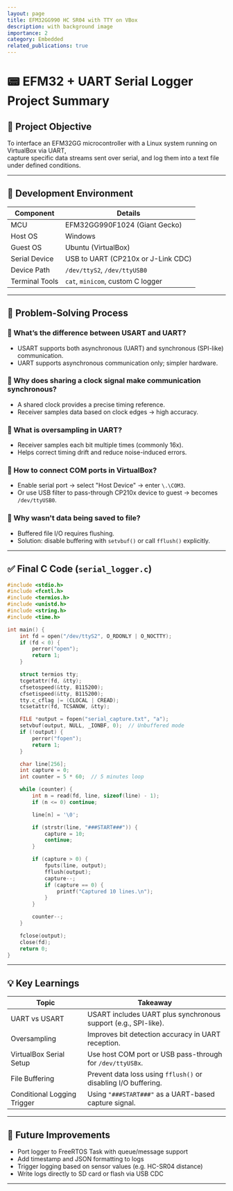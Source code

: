 ```yaml
---
layout: page
title: EFM32GG990 HC SR04 with TTY on VBox
description: with background image
importance: 2
category: Embedded
related_publications: true
---
```


# 📟 EFM32 + UART Serial Logger Project Summary

## 🧠 Project Objective

To interface an EFM32GG microcontroller with a Linux system running on VirtualBox via UART,  
capture specific data streams sent over serial, and log them into a text file under defined conditions.

---

## 🔧 Development Environment

| Component      | Details                                    |
|----------------|--------------------------------------------|
| MCU            | EFM32GG990F1024 (Giant Gecko)              |
| Host OS        | Windows                                    |
| Guest OS       | Ubuntu (VirtualBox)                        |
| Serial Device  | USB to UART (CP210x or J-Link CDC)         |
| Device Path    | `/dev/ttyS2`, `/dev/ttyUSB0`               |
| Terminal Tools | `cat`, `minicom`, custom C logger          |

---

## 💬 Problem-Solving Process

### 📌 What’s the difference between USART and UART?
- USART supports both asynchronous (UART) and synchronous (SPI-like) communication.
- UART supports asynchronous communication only; simpler hardware.

### 📌 Why does sharing a clock signal make communication synchronous?
- A shared clock provides a precise timing reference.
- Receiver samples data based on clock edges → high accuracy.

### 📌 What is oversampling in UART?
- Receiver samples each bit multiple times (commonly 16x).
- Helps correct timing drift and reduce noise-induced errors.

### 📌 How to connect COM ports in VirtualBox?
- Enable serial port → select "Host Device" → enter `\.\COM3`.
- Or use USB filter to pass-through CP210x device to guest → becomes `/dev/ttyUSB0`.

### 📌 Why wasn't data being saved to file?
- Buffered file I/O requires flushing.
- Solution: disable buffering with `setvbuf()` or call `fflush()` explicitly.

---

## ✅ Final C Code (`serial_logger.c`)

```c
#include <stdio.h>
#include <fcntl.h>
#include <termios.h>
#include <unistd.h>
#include <string.h>
#include <time.h>

int main() {
    int fd = open("/dev/ttyS2", O_RDONLY | O_NOCTTY);
    if (fd < 0) {
        perror("open");
        return 1;
    }

    struct termios tty;
    tcgetattr(fd, &tty);
    cfsetospeed(&tty, B115200);
    cfsetispeed(&tty, B115200);
    tty.c_cflag |= (CLOCAL | CREAD);
    tcsetattr(fd, TCSANOW, &tty);

    FILE *output = fopen("serial_capture.txt", "a");
    setvbuf(output, NULL, _IONBF, 0);  // Unbuffered mode
    if (!output) {
        perror("fopen");
        return 1;
    }

    char line[256];
    int capture = 0;
    int counter = 5 * 60;  // 5 minutes loop

    while (counter) {
        int n = read(fd, line, sizeof(line) - 1);
        if (n <= 0) continue;

        line[n] = '\0';

        if (strstr(line, "###START###")) {
            capture = 10;
            continue;
        }

        if (capture > 0) {
            fputs(line, output);
            fflush(output);
            capture--;
            if (capture == 0) {
                printf("Captured 10 lines.\n");
            }
        }

        counter--;
    }

    fclose(output);
    close(fd);
    return 0;
}
```

---

## 💡 Key Learnings

| Topic                        | Takeaway                                                                 |
|-----------------------------|--------------------------------------------------------------------------|
| UART vs USART               | USART includes UART plus synchronous support (e.g., SPI-like).           |
| Oversampling                | Improves bit detection accuracy in UART reception.                      |
| VirtualBox Serial Setup     | Use host COM port or USB pass-through for `/dev/ttyUSBx`.               |
| File Buffering              | Prevent data loss using `fflush()` or disabling I/O buffering.          |
| Conditional Logging Trigger | Using `"###START###"` as a UART-based capture signal.                   |

---

## 📌 Future Improvements

- Port logger to FreeRTOS Task with queue/message support
- Add timestamp and JSON formatting to logs
- Trigger logging based on sensor values (e.g. HC-SR04 distance)
- Write logs directly to SD card or flash via USB CDC

---
